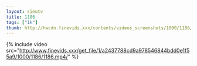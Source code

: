 ```yaml
--- 
layout: sieutv
title: 1186
tags: ["1k"]
thumb: http://hwcdn.finevids.xxx/contents/videos_screenshots/1000/1186/preview.mp4.jpg
---
```

{% include video src="http://www.finevids.xxx/get_file/1/a2437788cd9a978546844bdd0e1f55a9/1000/1186/1186.mp4/" %} 
